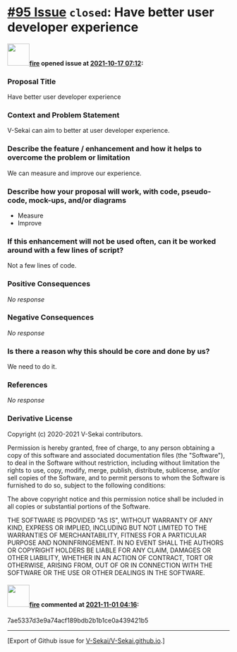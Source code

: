 # [\#95 Issue](https://github.com/V-Sekai/V-Sekai.github.io/issues/95) `closed`: Have better user developer experience

#### <img src="https://avatars.githubusercontent.com/u/32321?u=c2e06a3d2b49a467aa907e54aa259516440267cc&v=4" width="50">[fire](https://github.com/fire) opened issue at [2021-10-17 07:12](https://github.com/V-Sekai/V-Sekai.github.io/issues/95):

### Proposal Title

Have better user developer experience

### Context and Problem Statement

V-Sekai can aim to better at user developer experience.

### Describe the feature / enhancement and how it helps to overcome the problem or limitation

We can measure and improve our experience.

### Describe how your proposal will work, with code, pseudo-code, mock-ups, and/or diagrams

* Measure
* Improve

### If this enhancement will not be used often, can it be worked around with a few lines of script?

Not a few lines of code.

### Positive Consequences

_No response_

### Negative Consequences

_No response_

### Is there a reason why this should be core and done by us?

We need to do it.

### References

_No response_

### Derivative License

Copyright (c) 2020-2021 V-Sekai contributors.

Permission is hereby granted, free of charge, to any person obtaining a copy
of this software and associated documentation files (the "Software"), to deal
in the Software without restriction, including without limitation the rights
to use, copy, modify, merge, publish, distribute, sublicense, and/or sell
copies of the Software, and to permit persons to whom the Software is
furnished to do so, subject to the following conditions:

The above copyright notice and this permission notice shall be included in all
copies or substantial portions of the Software.

THE SOFTWARE IS PROVIDED "AS IS", WITHOUT WARRANTY OF ANY KIND, EXPRESS OR
IMPLIED, INCLUDING BUT NOT LIMITED TO THE WARRANTIES OF MERCHANTABILITY,
FITNESS FOR A PARTICULAR PURPOSE AND NONINFRINGEMENT. IN NO EVENT SHALL THE
AUTHORS OR COPYRIGHT HOLDERS BE LIABLE FOR ANY CLAIM, DAMAGES OR OTHER
LIABILITY, WHETHER IN AN ACTION OF CONTRACT, TORT OR OTHERWISE, ARISING FROM,
OUT OF OR IN CONNECTION WITH THE SOFTWARE OR THE USE OR OTHER DEALINGS IN THE
SOFTWARE.


#### <img src="https://avatars.githubusercontent.com/u/32321?u=c2e06a3d2b49a467aa907e54aa259516440267cc&v=4" width="50">[fire](https://github.com/fire) commented at [2021-11-01 04:16](https://github.com/V-Sekai/V-Sekai.github.io/issues/95#issuecomment-955914598):

7ae5337d3e9a74acf189bdb2b1b1ce0a439421b5


-------------------------------------------------------------------------------



[Export of Github issue for [V-Sekai/V-Sekai.github.io](https://github.com/V-Sekai/V-Sekai.github.io).]
